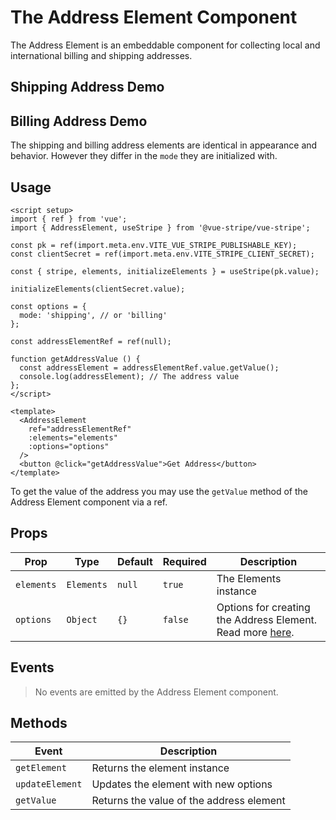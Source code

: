 <script setup>
import AddressElementDemo from '../demo/AddressElementDemo.vue'
</script>

# The Address Element Component

The Address Element is an embeddable component for collecting local and international billing and shipping addresses.

## Shipping Address Demo

<AddressElementDemo mode="shipping"/>

## Billing Address Demo

<AddressElementDemo mode="billing"/>

The shipping and billing address elements are identical in appearance and behavior. However they differ in the `mode` they are initialized with.

## Usage

```vue
<script setup>
import { ref } from 'vue';
import { AddressElement, useStripe } from '@vue-stripe/vue-stripe';

const pk = ref(import.meta.env.VITE_VUE_STRIPE_PUBLISHABLE_KEY);
const clientSecret = ref(import.meta.env.VITE_STRIPE_CLIENT_SECRET);

const { stripe, elements, initializeElements } = useStripe(pk.value);

initializeElements(clientSecret.value);

const options = {
  mode: 'shipping', // or 'billing'
};

const addressElementRef = ref(null);

function getAddressValue () {
  const addressElement = addressElementRef.value.getValue();
  console.log(addressElement); // The address value
};
</script>

<template>
  <AddressElement
    ref="addressElementRef"
    :elements="elements"
    :options="options"
  />
  <button @click="getAddressValue">Get Address</button>
</template>
```

To get the value of the address you may use the `getValue` method of the Address Element component via a ref.

## Props

| Prop | Type | Default | Required | Description |
|------|------|---------|----------|-------------|
| `elements` | `Elements` | `null` | `true` | The Elements instance |
| `options` | `Object` | `{}` | `false` | Options for creating the Address Element. Read more [here](https://docs.stripe.com/js/elements_object/create_address_element?link_authentication_element_create-options#address_element_create-options). |

## Events

> No events are emitted by the Address Element component.

## Methods

| Event | Description |
|-------|-------------|
| `getElement` | Returns the element instance |
| `updateElement` | Updates the element with new options |
| `getValue` | Returns the value of the address element |
